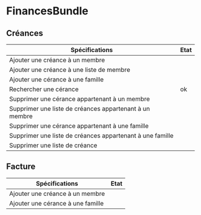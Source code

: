 # FinancesBundle

## Créances


Spécifications | Etat |
--- | --- 
Ajouter une créance à un membre |
Ajouter une créance à une liste de membre |
Ajouter une cérance à une famille |
Rechercher une cérance | ok
Supprimer une cérance appartenant à un membre |
Supprimer une liste de créances appartenant à un membre |
Supprimer une cérance appartenant à une famille|
Supprimer une liste de créances appartenant à une famille|
Supprimer une liste de créance |

## Facture

Spécifications | Etat|
--- | --- 
Ajouter une créance à un membre |
Ajouter une cérance à une famille |